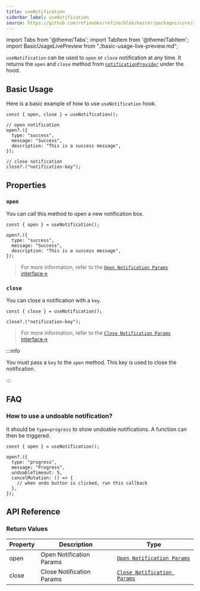 ```yaml
---
title: useNotification
siderbar_label: useNotification
source: https://github.com/refinedev/refine/blob/master/packages/core/src/hooks/notification/useNotification/index.ts
---
```


import Tabs from '@theme/Tabs';
import TabItem from '@theme/TabItem';
import BasicUsageLivePreview from "./basic-usage-live-preview.md";

`useNotification` can be used to `open` or `close` notification at any time. It returns the `open` and `close` method from [`notificationProvider`](/docs/core/providers/notification-provider/index) under the hood.

## Basic Usage

Here is a basic example of how to use `useNotification` hook.

```tsx
const { open, close } = useNotification();

// open notification
open?.({
  type: "success",
  message: "Success",
  description: "This is a success message",
});

// close notification
close?.("notification-key");
```

## Properties

### `open`

You can call this method to open a new notification box.

```tsx
const { open } = useNotification();

open?.({
  type: "success",
  message: "Success",
  description: "This is a success message",
});
```

> For more information, refer to the [`Open Notification Params` interface→](/docs/core/interface-references/index#open-notification-params)

### `close`

You can close a notification with a `key`.

```tsx
const { close } = useNotification();

close?.("notification-key");
```

> For more information, refer to the [`Close Notification Params` interface→](/docs/core/interface-references/index#close-notification-params)

:::info

You must pass a `key` to the `open` method. This key is used to close the notification.

:::

## FAQ

### How to use a undoable notification?

It should be `type=progress` to show undoable notifications. A function can then be triggered.

```tsx
const { open } = useNotification();

open?.({
  type: "progress",
  message: "Progress",
  undoableTimeout: 5,
  cancelMutation: () => {
    // when undo button is clicked, run this callback
  },
});
```

## API Reference

### Return Values

| Property | Description               | Type                                                                                           |
| -------- | ------------------------- | ---------------------------------------------------------------------------------------------- |
| open     | Open Notification Params  | [`Open Notification Params`](/docs/core/interface-references/index#open-notification-params)   |
| close    | Close Notification Params | [`Close Notification Params`](/docs/core/interface-references/index#close-notification-params) |
